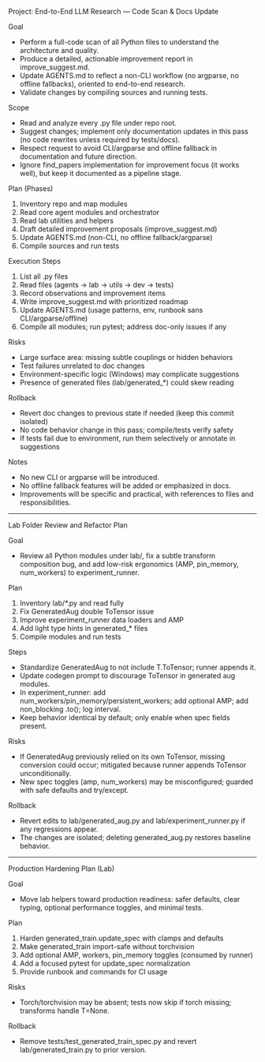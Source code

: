 Project: End-to-End LLM Research — Code Scan & Docs Update

Goal
- Perform a full-code scan of all Python files to understand the architecture and quality.
- Produce a detailed, actionable improvement report in improve_suggest.md.
- Update AGENTS.md to reflect a non-CLI workflow (no argparse, no offline fallbacks), oriented to end-to-end research.
- Validate changes by compiling sources and running tests.

Scope
- Read and analyze every .py file under repo root.
- Suggest changes; implement only documentation updates in this pass (no code rewrites unless required by tests/docs).
- Respect request to avoid CLI/argparse and offline fallback in documentation and future direction.
- Ignore find_papers implementation for improvement focus (it works well), but keep it documented as a pipeline stage.

Plan (Phases)
1) Inventory repo and map modules
2) Read core agent modules and orchestrator
3) Read lab utilities and helpers
4) Draft detailed improvement proposals (improve_suggest.md)
5) Update AGENTS.md (non-CLI, no offline fallback/argparse)
6) Compile sources and run tests

Execution Steps
1. List all .py files
2. Read files (agents → lab → utils → dev → tests)
3. Record observations and improvement items
4. Write improve_suggest.md with prioritized roadmap
5. Update AGENTS.md (usage patterns, env, runbook sans CLI/argparse/offline)
6. Compile all modules; run pytest; address doc-only issues if any

Risks
- Large surface area: missing subtle couplings or hidden behaviors
- Test failures unrelated to doc changes
- Environment-specific logic (Windows) may complicate suggestions
- Presence of generated files (lab/generated_*) could skew reading

Rollback
- Revert doc changes to previous state if needed (keep this commit isolated)
- No code behavior change in this pass; compile/tests verify safety
- If tests fail due to environment, run them selectively or annotate in suggestions

Notes
- No new CLI or argparse will be introduced.
- No offline fallback features will be added or emphasized in docs.
- Improvements will be specific and practical, with references to files and responsibilities.

---

Lab Folder Review and Refactor Plan

Goal
- Review all Python modules under lab/, fix a subtle transform composition bug, and add low-risk ergonomics (AMP, pin_memory, num_workers) to experiment_runner.

Plan
1) Inventory lab/*.py and read fully
2) Fix GeneratedAug double ToTensor issue
3) Improve experiment_runner data loaders and AMP
4) Add light type hints in generated_* files
5) Compile modules and run tests

Steps
- Standardize GeneratedAug to not include T.ToTensor; runner appends it.
- Update codegen prompt to discourage ToTensor in generated aug modules.
- In experiment_runner: add num_workers/pin_memory/persistent_workers; add optional AMP; add non_blocking .to(); log interval.
- Keep behavior identical by default; only enable when spec fields present.

Risks
- If GeneratedAug previously relied on its own ToTensor, missing conversion could occur; mitigated because runner appends ToTensor unconditionally.
- New spec toggles (amp, num_workers) may be misconfigured; guarded with safe defaults and try/except.

Rollback
- Revert edits to lab/generated_aug.py and lab/experiment_runner.py if any regressions appear.
- The changes are isolated; deleting generated_aug.py restores baseline behavior.

---

Production Hardening Plan (Lab)

Goal
- Move lab helpers toward production readiness: safer defaults, clear typing, optional performance toggles, and minimal tests.

Plan
1) Harden generated_train.update_spec with clamps and defaults
2) Make generated_train import-safe without torchvision
3) Add optional AMP, workers, pin_memory toggles (consumed by runner)
4) Add a focused pytest for update_spec normalization
5) Provide runbook and commands for CI usage

Risks
- Torch/torchvision may be absent; tests now skip if torch missing; transforms handle T=None.

Rollback
- Remove tests/test_generated_train_spec.py and revert lab/generated_train.py to prior version.
